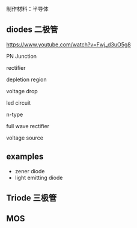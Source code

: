 制作材料：半导体
## diodes 二极管

https://www.youtube.com/watch?v=Fwj_d3uO5g8

PN Junction

rectifier

depletion region

voltage drop

led circuit

n-type

full wave rectifier

voltage source

## examples

+ zener diode
+ light emitting diode

## Triode 三极管

## MOS